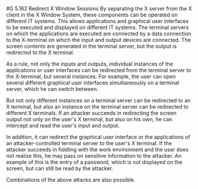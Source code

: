 #G 5.162 Redirect X Window Sessions
By separating the X server from the X client in the X Window System, these components can be operated on different IT systems. This allows applications and graphical user interfaces to be executed and displayed on different IT systems. The terminal servers on which the applications are executed are connected by a data connection to the X-terminal on which the input and output devices are connected. The screen contents are generated in the terminal server, but the output is redirected to the X terminal.

As a rule, not only the inputs and outputs, individual instances of the applications or user interfaces can be redirected from the terminal server to the X-terminal, but several instances. For example, the user can open several different graphical user interfaces simultaneously on a terminal server, which he can switch between.

But not only different instances on a terminal server can be redirected to an X terminal, but also an instance on the terminal server can be redirected to different X terminals. If an attacker succeeds in redirecting the screen output not only on the user's X terminal, but also on his own, he can intercept and read the user's input and output.

In addition, it can redirect the graphical user interface or the applications of an attacker-controlled terminal server to the user's X terminal. If the attacker succeeds in fiddling with the work environment and the user does not realize this, he may pass on sensitive information to the attacker. An example of this is the entry of a password, which is not displayed on the screen, but can still be read by the attacker.

Combinations of the above attacks are also possible.



